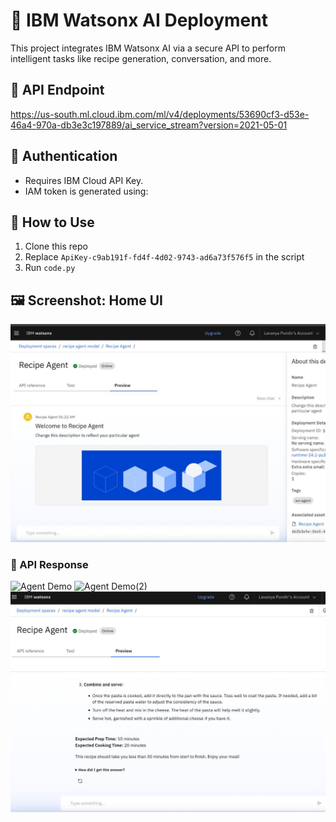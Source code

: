 # 🧠 IBM Watsonx AI Deployment

This project integrates IBM Watsonx AI via a secure API to perform intelligent tasks like recipe generation, conversation, and more.

## 🔗 API Endpoint
https://us-south.ml.cloud.ibm.com/ml/v4/deployments/53690cf3-d53e-46a4-970a-db3e3c197889/ai_service_stream?version=2021-05-01

## 🔑 Authentication

- Requires IBM Cloud API Key.
- IAM token is generated using:

## 📌 How to Use

1. Clone this repo
2. Replace `ApiKey-c9ab191f-fd4f-4d02-9743-ad6a73f576f5` in the script
3. Run `code.py`


## 🖼️ Screenshot: Home UI
![Home UI](home.jpg )
### 🤖 API Response
![Agent Demo](agent_response1.jpg)
![Agent Demo(2)](response(2).jpg)
![Agent Demo(3)](response3.jpg)

